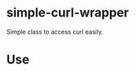 # simple-curl-wrapper
Simple class to access curl easily.

# Use
<?php
include 'Curl.php';

//For get Requests

$return = Curl::get('http://example.com');

//For post Requests

$postData = ['data1' = 'value1', 'data2' = 'value2']; //post data array

$return = Curl::post('http://example.com', $postData);
